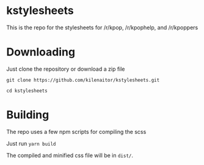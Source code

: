 # kstylesheets
This is the repo for the stylesheets for /r/kpop, /r/kpophelp, and /r/kpoppers

# Downloading
Just clone the repository or download a zip file

`git clone https://github.com/kilenaitor/kstylesheets.git`

`cd kstylesheets`

# Building
The repo uses a few npm scripts for compiling the scss

Just run `yarn build`

The compiled and minified css file will be in `dist/`.
